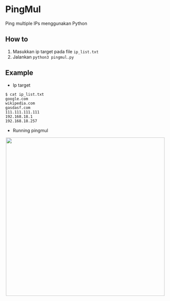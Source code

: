 # PingMul

Ping multiple IPs menggunakan Python

## How to
1. Masukkan ip target pada file `ip_list.txt`
2. Jalankan `python3 pingmul.py`

## Example
- Ip target
```
$ cat ip_list.txt 
google.com
wikipedia.com
gasdasf.com
111.111.111.111
192.168.18.1
192.168.18.257
```
- Running pingmul
<div align="center"> <img src="https://user-images.githubusercontent.com/52058660/179493452-926e1d9e-60aa-4153-8006-fef4dd68a82d.png" width=500px></div>

